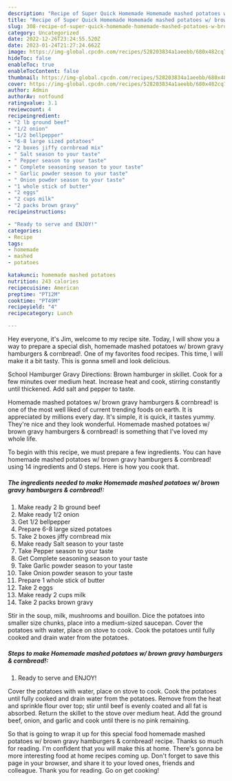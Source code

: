 ```yaml
---
description: "Recipe of Super Quick Homemade Homemade mashed potatoes w/ brown gravy hamburgers &amp;amp; cornbread!"
title: "Recipe of Super Quick Homemade Homemade mashed potatoes w/ brown gravy hamburgers &amp;amp; cornbread!"
slug: 308-recipe-of-super-quick-homemade-homemade-mashed-potatoes-w-brown-gravy-hamburgers-and-amp-cornbread
category: Uncategorized
date: 2022-12-26T23:24:55.520Z
date: 2023-01-24T21:27:24.662Z
image: https://img-global.cpcdn.com/recipes/528203834a1aeebb/680x482cq70/homemade-mashed-potatoes-w-brown-gravy-hamburgers-cornbread-recipe-main-photo.jpg
hideToc: false
enableToc: true
enableTocContent: false
thumbnail: https://img-global.cpcdn.com/recipes/528203834a1aeebb/680x482cq70/homemade-mashed-potatoes-w-brown-gravy-hamburgers-cornbread-recipe-main-photo.jpg
cover: https://img-global.cpcdn.com/recipes/528203834a1aeebb/680x482cq70/homemade-mashed-potatoes-w-brown-gravy-hamburgers-cornbread-recipe-main-photo.jpg
author: Admin
authorAv: notfound
ratingvalue: 3.1
reviewcount: 4
recipeingredient:
- "2 lb ground beef"
- "1/2 onion"
- "1/2 bellpepper"
- "6-8 large sized potatoes"
- "2 boxes jiffy cornbread mix"
- " Salt season to your taste"
- " Pepper season to your taste"
- " Complete seasoning season to your taste"
- " Garlic powder season to your taste"
- " Onion powder season to your taste"
- "1 whole stick of butter"
- "2 eggs"
- "2 cups milk"
- "2 packs brown gravy"
recipeinstructions:

- "Ready to serve and ENJOY!"
categories:
- Recipe
tags:
- homemade
- mashed
- potatoes

katakunci: homemade mashed potatoes 
nutrition: 243 calories
recipecuisine: American
preptime: "PT12M"
cooktime: "PT49M"
recipeyield: "4"
recipecategory: Lunch

---
```



Hey everyone, it's Jim, welcome to my recipe site. Today, I will show you a way to prepare a special dish, homemade mashed potatoes w/ brown gravy hamburgers &amp; cornbread!. One of my favorites food recipes. This time, I will make it a bit tasty. This is gonna smell and look delicious.

School Hamburger Gravy Directions: Brown hamburger in skillet. Cook for a few minutes over medium heat. Increase heat and cook, stirring constantly until thickened. Add salt and pepper to taste.

Homemade mashed potatoes w/ brown gravy hamburgers &amp; cornbread! is one of the most well liked of current trending foods on earth. It is appreciated by millions every day. It's simple, it is quick, it tastes yummy. They're nice and they look wonderful. Homemade mashed potatoes w/ brown gravy hamburgers &amp; cornbread! is something that I've loved my whole life.


To begin with this recipe, we must prepare a few ingredients. You can have homemade mashed potatoes w/ brown gravy hamburgers &amp; cornbread! using 14 ingredients and 0 steps. Here is how you cook that.

<!--inarticleads1-->

##### The ingredients needed to make Homemade mashed potatoes w/ brown gravy hamburgers &amp; cornbread!:

1. Make ready 2 lb ground beef
1. Make ready 1/2 onion
1. Get 1/2 bellpepper
1. Prepare 6-8 large sized potatoes
1. Take 2 boxes jiffy cornbread mix
1. Make ready  Salt season to your taste
1. Take  Pepper season to your taste
1. Get  Complete seasoning season to your taste
1. Take  Garlic powder season to your taste
1. Take  Onion powder season to your taste
1. Prepare 1 whole stick of butter
1. Take 2 eggs
1. Make ready 2 cups milk
1. Take 2 packs brown gravy


Stir in the soup, milk, mushrooms and bouillon. Dice the potatoes into smaller size chunks, place into a medium-sized saucepan. Cover the potatoes with water, place on stove to cook. Cook the potatoes until fully cooked and drain water from the potatoes. 

<!--inarticleads2-->

##### Steps to make Homemade mashed potatoes w/ brown gravy hamburgers &amp; cornbread!:


1. Ready to serve and ENJOY!

Cover the potatoes with water, place on stove to cook. Cook the potatoes until fully cooked and drain water from the potatoes. Remove from the heat and sprinkle flour over top; stir until beef is evenly coated and all fat is absorbed. Return the skillet to the stove over medium heat. Add the ground beef, onion, and garlic and cook until there is no pink remaining. 

So that is going to wrap it up for this special food homemade mashed potatoes w/ brown gravy hamburgers &amp; cornbread! recipe. Thanks so much for reading. I'm confident that you will make this at home. There's gonna be more interesting food at home recipes coming up. Don't forget to save this page in your browser, and share it to your loved ones, friends and colleague. Thank you for reading. Go on get cooking!
